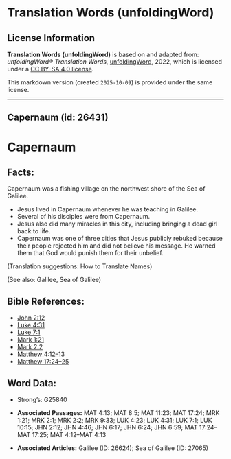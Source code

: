 # Translation Words (unfoldingWord)

## License Information

**Translation Words (unfoldingWord)** is based on and adapted from: _unfoldingWord® Translation Words_, [unfoldingWord](https://unfoldingword.org/utw), 2022, which is licensed under a [CC BY-SA 4.0 license](https://creativecommons.org/licenses/by-sa/4.0/legalcode.en).

This markdown version (created `2025-10-09`) is provided under the same license.



--------------------------------

## Capernaum (id: 26431)

Capernaum
=========

Facts:
------

Capernaum was a fishing village on the northwest shore of the Sea of Galilee.

* Jesus lived in Capernaum whenever he was teaching in Galilee.
* Several of his disciples were from Capernaum.
* Jesus also did many miracles in this city, including bringing a dead girl back to life.
* Capernaum was one of three cities that Jesus publicly rebuked because their people rejected him and did not believe his message. He warned them that God would punish them for their unbelief.

(Translation suggestions: How to Translate Names)

(See also: Galilee, Sea of Galilee)

Bible References:
-----------------

* [John 2:12](https://ref.ly/John2:12)
* [Luke 4:31](https://ref.ly/Luke4:31)
* [Luke 7:1](https://ref.ly/Luke7:1)
* [Mark 1:21](https://ref.ly/Mark1:21)
* [Mark 2:2](https://ref.ly/Mark2:2)
* [Matthew 4:12–13](https://ref.ly/Matt4:12-Matt4:13)
* [Matthew 17:24–25](https://ref.ly/Matt17:24-Matt17:25)

Word Data:
----------

* Strong’s: G25840

* **Associated Passages:** MAT 4:13; MAT 8:5; MAT 11:23; MAT 17:24; MRK 1:21; MRK 2:1; MRK 2:2; MRK 9:33; LUK 4:23; LUK 4:31; LUK 7:1; LUK 10:15; JHN 2:12; JHN 4:46; JHN 6:17; JHN 6:24; JHN 6:59; MAT 17:24–MAT 17:25; MAT 4:12–MAT 4:13
* **Associated Articles:** Galilee (ID: 26624); Sea of Galilee (ID: 27065)

